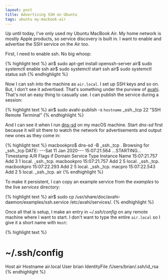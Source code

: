 ```yaml
---
layout: post
title: Advertising SSH on Ubuntu
tags: ubuntu my-macbook-air
---
```


Up until today, I've only used my Ubuntu MacBook Air. My home network
is mostly Apple products, so service discovery is built in. I want to
enable and advertise the SSH service on the Air too.

First, I need to enable ssh. No big whoop:

{% highlight text %}
air$ sudo apt-get install openssh-server
air$ sudo systemctl enable ssh
air$ sudo systemctl start ssh
air$ sudo systemctl status ssh
{% endhighlight %}

Now I can ssh into the machine as `air.local`. I set up SSH keys and so
on. But, I don't see it advertised. That's something under the purview of
[avahi](https://www.avahi.org). That's not an easy thing to casually use. I can publish the
service during a session:

{% highlight text %}
air$ sudo avahi-publish -s `hostname` _ssh._tcp 22 "SSH Remote Terminal"
{% endhighlight %}

And I can see it when I run [dns-sd](http://www.dns-sd.org) on my macOS machine.
Start *dns-sd* first because it will sit there to watch the network for
advertisements and output new ones as they come in:

{% highlight text %}
macbookpro$ dns-sd -B _ssh._tcp .
Browsing for _ssh._tcp
DATE: ---Sat 11 Jan 2020---
15:07:21.564  ...STARTING...
Timestamp     A/R    Flags  if Domain  Service Type  Instance Name
15:07:21.757  Add        3   1 local.  _ssh._tcp.     macbookpro
15:07:21.757  Add        2   5 local.  _ssh._tcp.     macbookpro
15:07:22.293  Add        2   5 local.  _ssh._tcp.     macpro
15:07:22.543  Add        2   5 local.  _ssh._tcp.     air
{% endhighlight %}

To make it persistent, I can copy an example service from the *examples*
to the live *services* directory:

{% highlight text %}
air$ sudo cp /usr/share/doc/avahi-daemon/examples/ssh.service /etc/avahi/services/.
{% endhighlight %}

Once all that is setup, I make an entry in *~/.ssh/config* on any remote
machine where I want to start. I don't want to type the entire `air.local`
so I give it a short name with `Host`:

{% highlight text %}
# ~/.ssh/config
Host air
Hostname air.local
User brian
IdentityFile /Users/brian/.ssh/id_rsa
{% endhighlight %}

